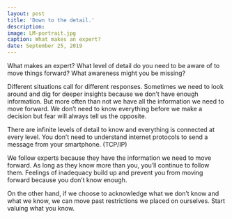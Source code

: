 ```yaml
---
layout: post
title: 'Down to the detail.'
description: 
image: LM-portrait.jpg
caption: What makes an expert?
date: September 25, 2019
---
```


What makes an expert? What level of detail do you need to be aware of to move things forward? What awareness might you be missing?

Different situations call for different responses. Sometimes we need to look around and dig for deeper insights because we don’t have enough information. But more often than not we have all the information we need to move forward. We don’t need to know everything before we make a decision but fear will always tell us the opposite.

There are infinite levels of detail to know and everything is connected at every level. You don’t need to understand internet protocols to send a message from your smartphone. (TCP/IP)

We follow experts because they have the information we need to move forward. As long as they know more than you, you’ll continue to follow them. Feelings of inadequacy build up and prevent you from moving forward because you don’t know enough.

On the other hand, if we choose to acknowledge what we don’t know and what we know, we can move past restrictions we placed on ourselves. Start valuing what you know.